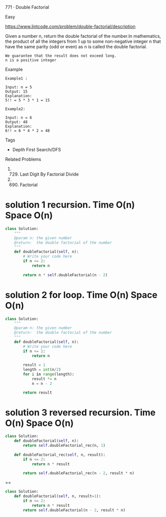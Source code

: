 771 · Double Factorial 

Easy

https://www.lintcode.com/problem/double-factorial/description

Given a number n, return the double factorial of the number.In mathematics, the product of all the integers from 1 up to some non-negative integer n that have the same parity (odd or even) as n is called the double factorial.
```
We guarantee that the result does not exceed long.
n is a positive integer
```

Example
```
Example1 :

Input: n = 5
Output: 15
Explanation:
5!! = 5 * 3 * 1 = 15

Example2:

Input: n = 6
Output: 48
Explanation:
6!! = 6 * 4 * 2 = 48
```

Tags

- Depth First Search/DFS

Related Problems
1. 729. Last Digit By Factorial Divide
2. 690. Factorial

# solution 1 recursion. Time O(n) Space O(n)

```py
class Solution:
    """
    @param n: the given number
    @return:  the double factorial of the number
    """
    def doubleFactorial(self, n):
        # Write your code here
        if n <= 2:
            return n
        
        return n * self.doubleFactorial(n - 2)
```        

# solution 2 for loop. Time O(n) Space O(n)

```py
class Solution:
    """
    @param n: the given number
    @return:  the double factorial of the number
    """
    def doubleFactorial(self, n):
        # Write your code here
        if n <= 2:
            return n
        
        result = 1
        length = int(n/2)
        for i in range(length):
            result *= n
            n = n - 2

        return result
```        

# solution 3 reversed recursion. Time O(n) Space O(n)
```py
class Solution:
    def doubleFactorial(self, n):
        return self.doubleFactorial_rec(n, 1)
        
    def doubleFactorial_rec(self, n, result):
        if n <= 2:
            return n * result

        return self.doubleFactorial_rec(n - 2, result * n)
```
==
```py
class Solution:
    def doubleFactorial(self, n, result=1):
        if n <= 2:
            return n * result
        return self.doubleFactorial(n - 2, result * n)
```